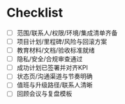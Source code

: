 # Checklist

- [ ] 范围/联系人/权限/环境/集成清单齐备
- [ ] 项目计划/里程碑/风险与回滚方案
- [ ] 教育材料/文档/验收标准就绪
- [ ] 隐私/安全/合规审查通过
- [ ] 成功计划已签署并对齐KPI
- [ ] 状态页/沟通渠道与节奏明确
- [ ] 值班与升级路径/联系人清晰
- [ ] 回顾会议与复盘模板
